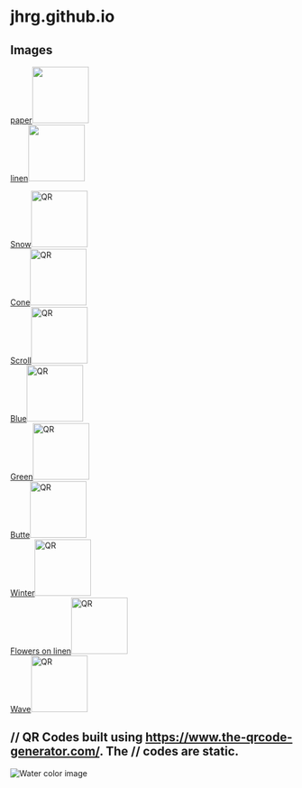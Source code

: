 # jhrg.github.io

## Images

[paper](/image_1.jpg)<img src="/image_1_qr.png" width="100" height="100"><br>
[linen](/image_2.jpg)<img src="/image_2_qr.png" width="100" height="100"><br>

[Snow](/images/3613496A.jpg)<img src="NA" width="100" height="100" alt="QR"><br>
[Cone](/images/B8B27308.jpg)<img src="NA" width="100" height="100" alt="QR"><br>
[Scroll](/images/C0869C26.jpg)<img src="NA" width="100" height="100" alt="QR"><br>
[Blue](/images/DF89AD57.jpg)<img src="NA" width="100" height="100" alt="QR"><br>
[Green](/images/FullSizeR.jpg)<img src="NA" width="100" height="100" alt="QR"><br>
[Butte](/images/FullSizeR_2.jpg)<img src="NA" width="100" height="100" alt="QR"><br>
[Winter](/images/FullSizeR_3.jpg)<img src="NA" width="100" height="100" alt="QR"><br>
[Flowers on linen](/images/FullSizeR_4.jpg)<img src="NA" width="100" height="100" alt="QR"><br>
[Wave](/images/Untitled.jpg)<img src="NA" width="100" height="100" alt="QR"><br>

// QR Codes built using https://www.the-qrcode-generator.com/. The
// codes are static.
-----

![Water color image](/image_1.jpg)

